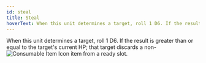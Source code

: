 ```yaml
---
id: steal
title: Steal
hoverText: When this unit determines a target, roll 1 D6. If the result is greater than or equal to the target's current HP; that target discards a non-consumable item from a ready slot.
---
```


When this unit determines a target, roll 1 D6. If the result is greater than or equal to the target's current HP; that target discards a non-<img src="/icons/consumable.svg" alt="Consumable Item Icon" class="icon-svg" /> item from a ready slot.